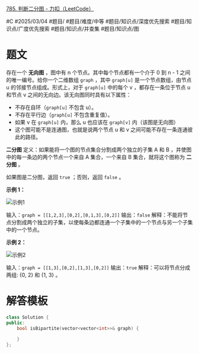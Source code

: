 [785. 判断二分图 - 力扣（LeetCode）](https://leetcode.cn/problems/is-graph-bipartite/)

#C #2025/03/04 #题目/ #题目/难度/中等 #题目/知识点/深度优先搜索 #题目/知识点/广度优先搜索 #题目/知识点/并查集 #题目/知识点/图
# 题文

存在一个 **无向图** ，图中有 n 个节点。其中每个节点都有一个介于 0 到 n - 1 之间的唯一编号。给你一个二维数组 `graph` ，其中 `graph[u]` 是一个节点数组，由节点 u 的邻接节点组成。形式上，对于 `graph[u]` 中的每个 v ，都存在一条位于节点 u 和节点 v 之间的无向边。该无向图同时具有以下属性：

* 不存在自环（`graph[u]` 不包含 u）。
* 不存在平行边（`graph[u]` 不包含重复值）。
* 如果 v 在 `graph[u]` 内，那么 u 也应该在 `graph[v]` 内（该图是无向图）
* 这个图可能不是连通图，也就是说两个节点 u 和 v 之间可能不存在一条连通彼此的路径。

**二分图** 定义：如果能将一个图的节点集合分割成两个独立的子集 A 和 B ，并使图中的每一条边的两个节点一个来自 A 集合，一个来自 B 集合，就将这个图称为 **二分图** 。

如果图是二分图，返回 `true` ；否则，返回 `false` 。

**示例 1：**

![示例1](https://assets.leetcode.com/uploads/2020/10/21/bi2.jpg)

输入：`graph = [[1,2,3],[0,2],[0,1,3],[0,2]]`
输出：`false`
解释：不能将节点分割成两个独立的子集，以使每条边都连通一个子集中的一个节点与另一个子集中的一个节点。

**示例 2：**

![示例2](https://assets.leetcode.com/uploads/2020/10/21/bi1.jpg)

输入：`graph = [[1,3],[0,2],[1,3],[0,2]]`
输出：`true`
解释：可以将节点分成两组: {0, 2} 和 {1, 3} 。

# 解答模板

```cpp
class Solution {
public:
    bool isBipartite(vector<vector<int>>& graph) {
            
    }
};
```
